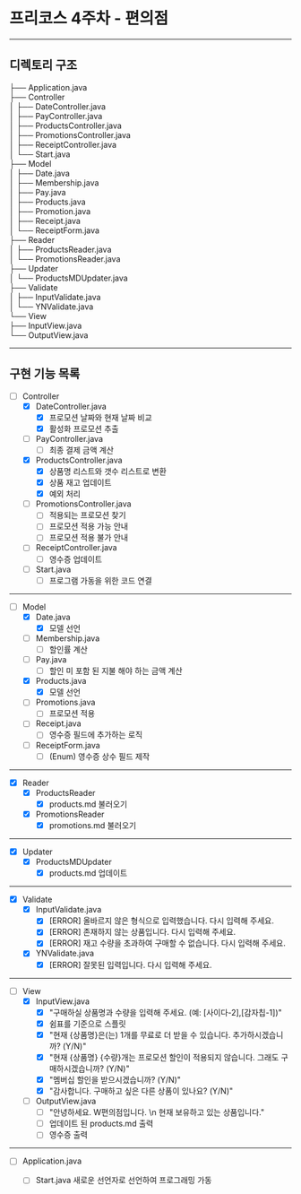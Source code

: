 # 프리코스 4주차 - 편의점
---
## 디렉토리 구조
├── Application.java <br> 
├── Controller <br>
│    ├── DateController.java <br>
│    ├── PayController.java <br>
│    ├── ProductsController.java <br>
│    ├── PromotionsController.java <br>
│    ├── ReceiptController.java <br>
│    └── Start.java <br>
├── Model <br>
│    ├── Date.java <br>
│    ├── Membership.java <br>
│    ├── Pay.java <br>
│    ├── Products.java <br>
│    ├── Promotion.java <br>
│    ├── Receipt.java <br>
│    └── ReceiptForm.java <br>
├── Reader <br>
│    ├── ProductsReader.java <br>
│    └── PromotionsReader.java <br>
├── Updater <br>
│    └── ProductsMDUpdater.java <br>
├── Validate <br>
│    ├── InputValidate.java <br>
│    └── YNValidate.java <br>
└── View <br>
     ├── InputView.java <br>
     └── OutputView.java <br>
     
---
## 구현 기능 목록
- [ ] Controller <br>
  - [X] DateController.java <br>
    - [X] 프로모션 날짜와 현재 날짜 비교 <br>
    - [X] 활성화 프로모션 추출 <br>
  - [ ] PayController.java <br>
    - [ ] 최종 결제 금액 계산 <br>
  - [X] ProductsController.java <br>
    - [X] 상품명 리스트와 갯수 리스트로 변환 <br>
    - [X] 상품 재고 업데이트 <br>
    - [X] 예외 처리 <br>
  - [ ] PromotionsController.java <br>
    - [ ] 적용되는 프로모션 찾기 <br>
    - [ ] 프로모션 적용 가능 안내 <br>
    - [ ] 프로모션 적용 불가 안내 <br>
  - [ ] ReceiptController.java <br>
    - [ ] 영수증 업데이트 <br>
  - [ ] Start.java <br>
    - [ ] 프로그램 가동을 위한 코드 연결 <br>
---
- [ ] Model <br>
  - [X] Date.java <br>
    - [X] 모델 선언 <br>
  - [ ] Membership.java <br>
    - [ ] 할인률 계산 <br>
  - [ ] Pay.java <br>
    - [ ] 할인 미 포함 된 지불 해야 하는 금액 계산 <br>
  - [X] Products.java <br>
    - [X] 모델 선언 <br>
  - [ ] Promotions.java <br>
    - [ ] 프로모션 적용 <br>
  - [ ] Receipt.java <br>
    - [ ] 영수증 필드에 추가하는 로직 <br>
  - [ ] ReceiptForm.java <br>
    - [ ] (Enum) 영수증 상수 필드 제작 <br>
---
- [X] Reader <br>
  - [X] ProductsReader <br>
    - [X] products.md 불러오기 <br>
  - [X] PromotionsReader <br>
    - [X] promotions.md 불러오기 <br> 
---
- [X] Updater <br>
  - [X] ProductsMDUpdater <br>
    - [X] products.md 업데이트 <br>
---
- [X] Validate <br>
  - [X] InputValidate.java <br>
    - [X] [ERROR] 올바르지 않은 형식으로 입력했습니다. 다시 입력해 주세요. <br>
    - [X] [ERROR] 존재하지 않는 상품입니다. 다시 입력해 주세요. <br>
    - [X] [ERROR] 재고 수량을 초과하여 구매할 수 없습니다. 다시 입력해 주세요. <br>
  - [X] YNValidate.java <br>
    - [X] [ERROR] 잘못된 입력입니다. 다시 입력해 주세요. <br>
---
- [ ] View <br>
  - [X] InputView.java <br>
    - [X] "구매하실 상품명과 수량을 입력해 주세요. (예: [사이다-2],[감자칩-1])" <br>
    - [X] 쉼표를 기준으로 스플릿 <br>
    - [X] "현재 {상품명}은(는) 1개를 무료로 더 받을 수 있습니다. 추가하시겠습니까? (Y/N)" <br>
    - [X] "현재 {상품명} {수량}개는 프로모션 할인이 적용되지 않습니다. 그래도 구매하시겠습니까? (Y/N)" <br>
    - [X] "멤버십 할인을 받으시겠습니까? (Y/N)" <br>
    - [X] "감사합니다. 구매하고 싶은 다른 상품이 있나요? (Y/N)" <br>
  - [ ] OutputView.java <br>
    - [ ] "안녕하세요. W편의점입니다. \n 현재 보유하고 있는 상품입니다." <br>
    - [ ] 업데이트 된 products.md 출력 <br>
    - [ ] 영수증 출력 <br>
---
- [ ] Application.java <br>
  - [ ] Start.java 새로운 선언자로 선언하여 프로그래밍 가동 <br>

